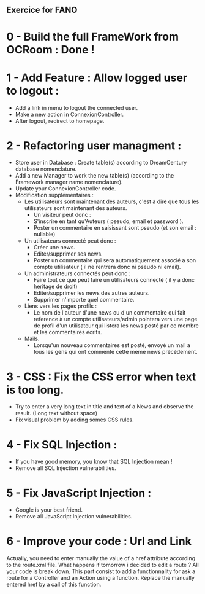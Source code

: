 ## Exercice for FANO

# 0 - Build the full FrameWork from OCRoom : Done !

# 1 - Add Feature : Allow logged user to logout :
* Add a link in menu to logout the connected user. 
* Make a new action in ConnexionController.
* After logout, redirect to homepage. 

# 2 - Refactoring user managment :
* Store user in Database : Create table(s) according to DreamCentury database nomenclature.
* Add a new Manager to work the new table(s) (according to the Framework manager name nomenclature).
* Update your ConnexionController code.
* Modification supplémentaires : 
  * Les utilisateurs sont maintenant des auteurs, c'est a dire que tous les utilisateurs sont maintenant des auteurs.
    * Un visiteur peut donc : 
    * S'inscrire en tant qu'Auteurs ( pseudo, email et password ).
    * Poster un commentaire en saisissant sont pseudo (et son email : nullable)
  * Un utilisateurs connecté peut donc : 
    * Créer une news.
    * Editer/supprimer ses news.
    * Poster un commentaire qui sera automatiquement associé a son compte utilisateur ( il ne rentrera donc ni pseudo ni email).
  * Un administrateurs connectés peut donc : 
    * Faire tout ce que peut faire un utilisateurs connecté ( il y a donc heritage de droit) 
    * Editer/supprimer les news des autres auteurs.
    * Supprimer n'importe quel commentaire.
  * Liens vers les pages profils : 
    * Le nom de l'auteur d'une news ou d'un commentaire qui fait reference à un compte utilisateurs/admin pointera vers une page de profil d'un utilisateur qui listera les news posté par ce membre et les commentaires écrits. 
  * Mails. 
    * Lorsqu'un nouveau commentaires est posté, envoyé un mail a tous les gens qui ont commenté cette meme news précédement.

# 3 - CSS : Fix the CSS error when text is too long.
* Try to enter a very long text in title and text of a News and observe the result. (Long text without space)
* Fix visual problem by adding somes CSS rules.

# 4 - Fix SQL Injection : 
* If you have good memory, you know that SQL Injection mean ! 
* Remove all SQL Injection vulnerabilities. 

# 5 - Fix JavaScript Injection :
* Google is your best friend.
* Remove all JavaScript Injection vulnerabilities. 

# 6 - Improve your code : Url and Link
Actually, you need to enter manually the value of a href attribute according to the route.xml file. 
What happens if tomorrow i decided to edit a route ?
All your code is break down.
This part consist to add a functionnality for ask a route for a Controller and an Action using a function. Replace the manually entered href by a call of this function.
